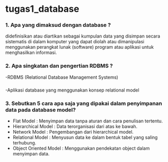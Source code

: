 # tugas1_database
### 1. Apa yang dimaksud dengan database ?
didefinisikan atau diartikan sebagai kumpulan data yang disimpan secara sistematis di dalam komputer yang dapat diolah atau dimanipulasi menggunakan perangkat lunak (software) program atau aplikasi untuk menghasilkan informasi.
<br>
### 2. Apa singkatan dan pengertian RDBMS ?
-RDBMS (Relational Database Management Systems)
###
-Aplikasi database yang menggunakan konsep relational model
<br>
### 3. Sebutkan 5 cara apa saja yang dipakai dalam penyimpanan data pada database model?
   - Flat Model : Menyimpan data tanpa aturan dan cara penulisan tertentu.  
   - Hierarchical Model : Data terorganisasi dari atas ke bawah.  
   - Network Model : Pengembangan dari hierarchical model.  
   - Relational Model  : Menyusun data ke dalam bentuk tabel yang saling terhubung.
   - Object Oriented Model : Menggunakan pendekatan object dalam menyimpan data.  
